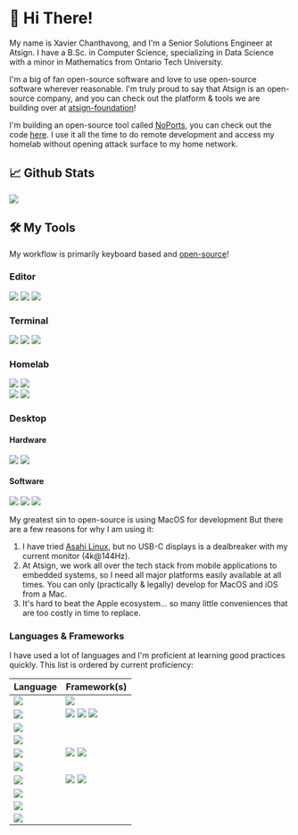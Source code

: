 
# 👋 Hi There!

My name is Xavier Chanthavong, and I'm a Senior Solutions Engineer at Atsign.
I have a B.Sc. in Computer Science, specializing in Data Science with a minor in Mathematics from Ontario Tech University.  

I'm a big of fan open-source software and love to use open-source software wherever reasonable.
I'm truly proud to say that Atsign is an open-source company, and you can check out the platform & tools we are building over at [atsign-foundation](https://github.com/atsign-foundation)!

I'm building an open-source tool called [NoPorts](https://noports.com), you can check out the code [here](https://github.com/atsign-foundation/noports). I use it all the time to do remote development and access my homelab without opening attack surface to my home network.

## 📈 Github Stats

![](https://github-readme-stats.vercel.app/api?username=xavierchanth&show_icons=true&hide_title=true&hide_border=true&line_height=29&hide=stars&bg_color=00000000&theme=default)

<!-- Disabled language stats, it's not reflective of my actual work & experience -->
<!-- ![](https://github-readme-stats.vercel.app/api/top-langs?username=xavierchanth&show_icons=true&hide_title=true&layout=compact&hide_border=true&langs_count=8&count_private=true&hide=html,dockerfile&bg_color=00000000) -->


## 🛠️ My Tools

My workflow is primarily keyboard based and [open-source](https://github.com/xavierchanth/dotfiles)!

### Editor

[![](https://img.shields.io/badge/Editor-Neovim-Informational?style=for-the-badge&color=blue&logo=neovim)](https://neovim.io)
[![](https://img.shields.io/badge/Framework-LazyVim-Informational?style=for-the-badge&color=blue&logo=lazyvim)](https://www.lazyvim.org)
[![](https://img.shields.io/badge/Git_Client-LazyGit-Informational?style=for-the-badge&color=blue)](https://github.com/jesseduffield/lazygit)

### Terminal

[![](https://img.shields.io/badge/Emulator-WezTerm-Informational?style=for-the-badge&color=blue&logo=wezterm)](https://wezfurlong.org/wezterm/)
[![](https://img.shields.io/badge/Multiplexer-tmux-Informational?style=for-the-badge&color=blue&logo=tmux)](https://github.com/tmux/tmux/wiki)
[![](https://img.shields.io/badge/Shell-zsh-Informational?style=for-the-badge&color=blue&logo=zsh)](https://zsh-manual.netlify.app)

### Homelab

[![](https://img.shields.io/badge/Cluster-Proxmox-Informational?style=for-the-badge&color=blue&logo=proxmox)](https://www.proxmox.com/en/)
[![](https://img.shields.io/badge/Cluster_Hardware-3x_Beelink_SER5_AMD_5800H_64Gb-Informational?style=for-the-badge&color=blue&logo=proxmox)](https://www.proxmox.com/en/)  
[![](https://img.shields.io/badge/NFS-TrueNAS-Informational?style=for-the-badge&color=blue&logo=truenas)](https://www.truenas.com)
[![](https://img.shields.io/badge/Router-GL.iNet_GLMT6000-Informational?style=for-the-badge&color=blue&logo=truenas)](https://www.gl-inet.com/products/gl-mt6000/)

### Desktop

#### Hardware

![](https://img.shields.io/badge/Laptop-Macbook_M1_Pro_14-Informational?style=for-the-badge&color=blue&logo=apple)
[![](https://img.shields.io/badge/Keyboard-ZSA_Voyager-Informational?style=for-the-badge&color=blue)](https://www.zsa.io/voyager)

#### Software

![](https://img.shields.io/badge/OS-MacOS-Informational?style=for-the-badge&color=blue&logo=apple)
[![](https://img.shields.io/badge/Window_Manager-Aerospace-Informational?style=for-the-badge&color=blue)](https://github.com/nikitabobko/AeroSpace)
[![](https://img.shields.io/badge/Status_Bar-SketchyBar-Informational?style=for-the-badge&color=blue)](https://github.com/FelixKratz/SketchyBar)

My greatest sin to open-source is using MacOS for development But there are a few reasons for why I am using it:

1. I have tried [Asahi Linux](https://asahilinux.org), but no USB-C displays is a dealbreaker with my current monitor (4k@144Hz).
2. At Atsign, we work all over the tech stack from mobile applications to embedded systems, so I need all major platforms easily available at all times. You can only (practically & legally) develop for MacOS and iOS from a Mac.
3. It's hard to beat the Apple ecosystem... so many little conveniences that are too costly in time to replace.

### Languages & Frameworks

I have used a lot of languages and I'm proficient at learning good practices quickly. This list is ordered by current proficiency:

| Language | Framework(s) |
| - | - |
| ![](https://img.shields.io/badge/Dart-Informational?style=for-the-badge&color=gray&logoColor=white&logo=dart) | ![](https://img.shields.io/badge/Flutter-Informational?style=for-the-badge&color=gray&logoColor=white&logo=flutter) |
| ![](https://img.shields.io/badge/Shell-Informational?style=for-the-badge&color=gray) | ![](https://img.shields.io/badge/Bash-Informational?style=for-the-badge&color=gray&logoColor=white&logo=gnubash) ![](https://img.shields.io/badge/Zsh-Informational?style=for-the-badge&color=gray&logoColor=white&logo=zsh) ![](https://img.shields.io/badge/POSIX-Informational?style=for-the-badge&color=gray) |
| ![](https://img.shields.io/badge/Lua-Informational?style=for-the-badge&color=gray&logoColor=white&logo=lua) | |
| ![](https://img.shields.io/badge/C99-Informational?style=for-the-badge&color=gray&logoColor=white&logo=c) | |
| ![](https://img.shields.io/badge/Go-Informational?style=for-the-badge&color=gray&logoColor=white&logo=go) | ![](https://img.shields.io/badge/Wish-Informational?style=for-the-badge&color=gray) ![](https://img.shields.io/badge/BubbleTea-Informational?style=for-the-badge&color=gray) |
| ![](https://img.shields.io/badge/Python-Informational?style=for-the-badge&color=gray&logoColor=white&logo=python) | |
| ![](https://img.shields.io/badge/JavaScript-Informational?style=for-the-badge&color=gray&logoColor=white&logo=node.js) | ![](https://img.shields.io/badge/React-Informational?style=for-the-badge&color=gray&logoColor=white&logo=react) ![](https://img.shields.io/badge/Svelte-Informational?style=for-the-badge&color=gray&logoColor=white&logo=svelte) |
| ![](https://img.shields.io/badge/C++-Informational?style=for-the-badge&color=gray&logoColor=white&logo=cplusplus) | |
| ![](https://img.shields.io/badge/Java-Informational?style=for-the-badge&color=gray) | |
| ![](https://img.shields.io/badge/C%23-Informational?style=for-the-badge&color=gray) | |
